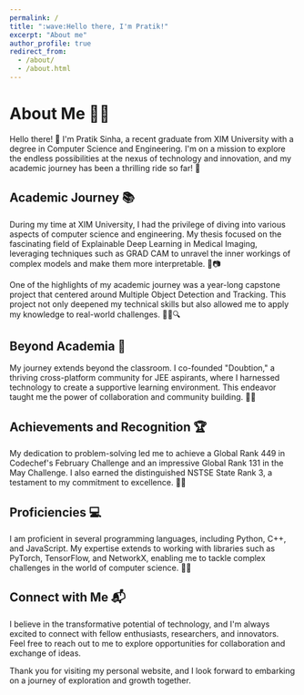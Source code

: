 ```yaml
---
permalink: /
title: ":wave:Hello there, I'm Pratik!"
excerpt: "About me"
author_profile: true
redirect_from: 
  - /about/
  - /about.html
---
```


# About Me 👨‍🎓

Hello there! 👋 I'm Pratik Sinha, a recent graduate from XIM University with a degree in Computer Science and Engineering. I'm on a mission to explore the endless possibilities at the nexus of technology and innovation, and my academic journey has been a thrilling ride so far! 🚀

## Academic Journey 📚

During my time at XIM University, I had the privilege of diving into various aspects of computer science and engineering. My thesis focused on the fascinating field of Explainable Deep Learning in Medical Imaging, leveraging techniques such as GRAD CAM to unravel the inner workings of complex models and make them more interpretable. 🧠📷

One of the highlights of my academic journey was a year-long capstone project that centered around Multiple Object Detection and Tracking. This project not only deepened my technical skills but also allowed me to apply my knowledge to real-world challenges. 🕵️‍♂️🔍

## Beyond Academia 🌟

My journey extends beyond the classroom. I co-founded "Doubtion," a thriving cross-platform community for JEE aspirants, where I harnessed technology to create a supportive learning environment. This endeavor taught me the power of collaboration and community building. 👥🚀

## Achievements and Recognition 🏆

My dedication to problem-solving led me to achieve a Global Rank 449 in Codechef's February Challenge and an impressive Global Rank 131 in the May Challenge. I also earned the distinguished NSTSE State Rank 3, a testament to my commitment to excellence. 🏅🚀

## Proficiencies 💻

I am proficient in several programming languages, including Python, C++, and JavaScript. My expertise extends to working with libraries such as PyTorch, TensorFlow, and NetworkX, enabling me to tackle complex challenges in the world of computer science. 🐍🔧

## Connect with Me 📬

I believe in the transformative potential of technology, and I'm always excited to connect with fellow enthusiasts, researchers, and innovators. Feel free to reach out to me to explore opportunities for collaboration and exchange of ideas.

Thank you for visiting my personal website, and I look forward to embarking on a journey of exploration and growth together.




